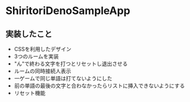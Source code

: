 # ShiritoriDenoSampleApp

## 実装したこと

 - CSSを利用したデザイン
 - 3つのルームを実装
 - "ん"で終わる文字を打つとリセットし退出させる
 - ルームの同時接続人表示
 - 一ゲームで同じ単語は打てないようにした
 - 前の単語の最後の文字と合わなかったらリストに挿入できないようにする
 - リセット機能
